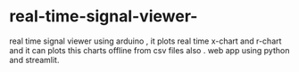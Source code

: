 # real-time-signal-viewer-
real time signal viewer using arduino , it plots real time x-chart and r-chart and it can plots this charts offline from csv files also . web app using python and streamlit.
